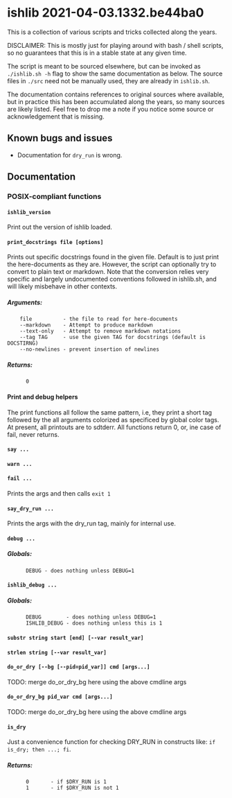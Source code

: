 # ishlib 2021-04-03.1332.be44ba0

This is a collection of various scripts and tricks collected along the years.

DISCLAIMER: This is mostly just for playing around with bash / shell scripts,
so no guarantees that this is in a stable state at any given time.

The script is meant to be sourced elsewhere, but can be invoked as
`./ishlib.sh -h` flag to show the same documentation as below. The source
files in `./src` need not be manually used, they are already in `ishlib.sh`.

The documentation contains references to original sources where available,
but in practice this has been accumulated along the years, so many sources
are likely listed. Feel free to drop me a note if you notice some source or
acknowledgement that is missing.

## Known bugs and issues

- Documentation for `dry_run` is wrong.

## Documentation

### POSIX-compliant functions

#### `ishlib_version`

Print out the version of ishlib loaded.

#### `print_docstrings file [options]`

Prints out specific docstrings found in the given file. Default is to just
print the here-documents as they are. However, the script can optionally try
to convert to plain text or markdown. Note that the conversion relies very
specific and largely undocumented conventions followed in ishlib.sh, and will
likely misbehave in other contexts.

##### Arguments:

```
    file          - the file to read for here-documents
    --markdown    - Attempt to produce markdown
    --text-only   - Attempt to remove markdown notations
    --tag TAG     - use the given TAG for docstrings (default is DOCSTIRNG)
    --no-newlines - prevent insertion of newlines
```

##### Returns:

```
      0
```


#### Print and debug helpers

The print functions all follow the same pattern, i.e, they print a short tag
followed by the all arguments colorized as specificed by global color tags.
At present, all printouts are to sdtderr. All functions return 0, or, ine
case of fail, never returns.

#### `say ...`

#### `warn ...`

#### `fail ...`

Prints the args and then calls `exit 1`

#### `say_dry_run ...`

Prints the args with the dry_run tag, mainly for internal use.

#### `debug ...`

##### Globals:

```
      DEBUG - does nothing unless DEBUG=1
```


#### `ishlib_debug ...`

##### Globals:

```
      DEBUG        - does nothing unless DEBUG=1
      ISHLIB_DEBUG - does nothing unless this is 1
```


#### `substr string start [end] [--var result_var]`

#### `strlen string [--var result_var]`

#### `do_or_dry [--bg [--pid=pid_var]] cmd [args...]`

TODO: merge do_or_dry_bg here using the above cmdline args

#### `do_or_dry_bg pid_var cmd [args...]`

TODO: merge do_or_dry_bg here using the above cmdline args

#### `is_dry`

Just a convenience function for checking DRY_RUN in constructs like:
`if is_dry; then ...; fi`.

##### Returns:

```
      0       - if $DRY_RUN is 1
      1       - if $DRY_RUN is not 1
```

